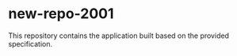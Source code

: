 # new-repo-2001

This repository contains the application built based on the provided specification.